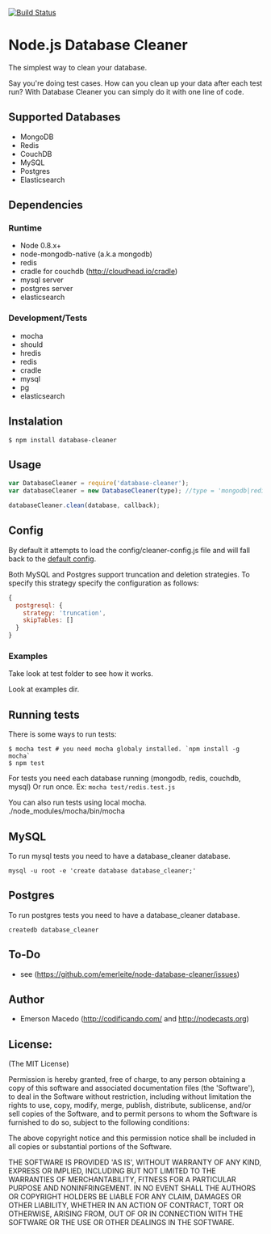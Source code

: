 [![Build Status](https://secure.travis-ci.org/emerleite/node-database-cleaner.png)](http://travis-ci.org/emerleite/node-database-cleaner)

Node.js Database Cleaner
========================
The simplest way to clean your database. 

Say you're doing test cases. How can you clean up your data after each
test run? With Database Cleaner you can simply do it with one line of code.

Supported Databases
-------------------
* MongoDB
* Redis
* CouchDB
* MySQL
* Postgres
* Elasticsearch

Dependencies
------------

### Runtime
* Node 0.8.x+
* node-mongodb-native (a.k.a mongodb)
* redis
* cradle for couchdb (<http://cloudhead.io/cradle>)
* mysql server
* postgres server
* elasticsearch

### Development/Tests
* mocha
* should
* hredis
* redis
* cradle
* mysql
* pg
* elasticsearch

Instalation
-----------
```shell
$ npm install database-cleaner
```

Usage
------
```javascript
var DatabaseCleaner = require('database-cleaner');
var databaseCleaner = new DatabaseCleaner(type); //type = 'mongodb|redis|couchdb'

databaseCleaner.clean(database, callback);
```


Config
------
By default it attempts to load the config/cleaner-config.js file and will fall back to the [default config](https://github.com/emerleite/node-database-cleaner/blob/master/config/cleaner-config.js).

Both MySQL and Postgres support truncation and deletion strategies. To specify this strategy specify
the configuration as follows:

```javascript
{
  postgresql: {
    strategy: 'truncation',
    skipTables: []
  }
}
```

### Examples
Take look at test folder to see how it works.

Look at examples dir.

Running tests
-------------
There is some ways to run tests:

```shell
$ mocha test # you need mocha globaly installed. `npm install -g mocha`
$ npm test
```

For tests you need each database running (mongodb, redis, couchdb, mysql)
Or run once. Ex: `mocha test/redis.test.js`

You can also run tests using local mocha. ./node_modules/mocha/bin/mocha

MySQL
-----

To run mysql tests you need to have a database_cleaner database.

```
mysql -u root -e 'create database database_cleaner;'
```

Postgres
--------

To run postgres tests you need to have a database_cleaner database.

```
createdb database_cleaner
```

To-Do
-----
* see (<https://github.com/emerleite/node-database-cleaner/issues>)

Author
------

* Emerson Macedo (<http://codificando.com/> and <http://nodecasts.org>)

License:
--------

(The MIT License)

Permission is hereby granted, free of charge, to any person obtaining
a copy of this software and associated documentation files (the
'Software'), to deal in the Software without restriction, including
without limitation the rights to use, copy, modify, merge, publish,
distribute, sublicense, and/or sell copies of the Software, and to
permit persons to whom the Software is furnished to do so, subject to
the following conditions:

The above copyright notice and this permission notice shall be
included in all copies or substantial portions of the Software.

THE SOFTWARE IS PROVIDED 'AS IS', WITHOUT WARRANTY OF ANY KIND,
EXPRESS OR IMPLIED, INCLUDING BUT NOT LIMITED TO THE WARRANTIES OF
MERCHANTABILITY, FITNESS FOR A PARTICULAR PURPOSE AND NONINFRINGEMENT.
IN NO EVENT SHALL THE AUTHORS OR COPYRIGHT HOLDERS BE LIABLE FOR ANY
CLAIM, DAMAGES OR OTHER LIABILITY, WHETHER IN AN ACTION OF CONTRACT,
TORT OR OTHERWISE, ARISING FROM, OUT OF OR IN CONNECTION WITH THE
SOFTWARE OR THE USE OR OTHER DEALINGS IN THE SOFTWARE.
